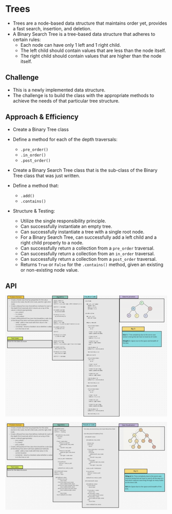 # Trees
* Trees are a node-based data structure that maintains order yet, provides a fast search, insertion, and deletion.
* A Binary Search Tree is a tree-based data structure that adheres to certain rules:
  * Each node can have only 1 left and 1 right child.
  * The left child should contain values that are less than the node itself.
  * The right child should contain values that are higher than the node itself.

## Challenge
* This is a newly implemented data structure.
* The challenge is to build the class with the appropriate methods to achieve the needs of that particular tree structure.

## Approach & Efficiency
* Create a Binary Tree class
* Define a method for each of the depth traversals:
  * `.pre_order()`
  * `.in_order()`
  * `.post_order()`

* Create a Binary Search Tree class that is the sub-class of the Binary Tree class that was just written.
* Define a method that:
  * `.add() `
  * `.contains()`

* Structure & Testing:
  * Utilize the single responsibility principle.
  * Can successfully instantiate an empty tree.
  * Can successfully instantiate a tree with a single root node.
  * For a Binary Search Tree, can successfully add a left child and a right child properly to a node.
  * Can successfully return a collection from a `pre_order` traversal.
  * Can successfully return a collection from an `in_order` traversal.
  * Can successfully return a collection from a `post_order` traversal.
  * Returns `True` or `False` for the `.contains()` method, given an existing or non-existing node value.
## API

![Trees](tree.png)

![Binary Search Tree](BST_whiteboard.png)


